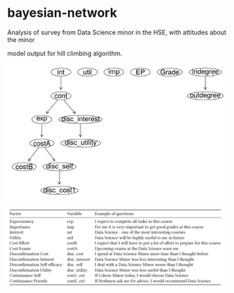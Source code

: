 # bayesian-network
Analysis of survey from Data Science minor in the HSE, with attitudes about the minor

model output for hill climbing algorithm.

![network](https://github.com/vvseva/bayesian-network/blob/master/bn1.png?raw=true)


![questions](https://github.com/vvseva/bayesian-network/blob/master/questions.jpg?raw=true)


